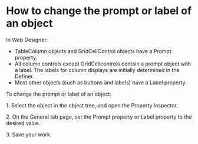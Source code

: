 # How to change the prompt or label of an object

In Web Designer:

- TableColumn objects and GridCellControl objects have a Prompt property.
- All column controls except GridCellcontrols contain a prompt object with a label. The labels for column displays are initially determined in the Definer.
- Most other objects (such as buttons and labels) have a Label property.

To change the prompt or label of an object:

1. Select the object in the object tree, and open the Property Inspector.

2. On the General tab page, set the Prompt property or Label property to the desired value.

3. Save your work.